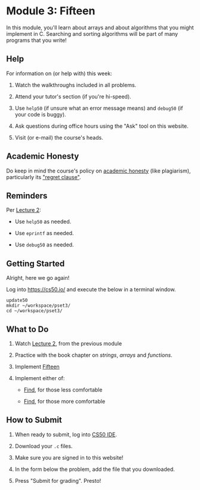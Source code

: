 # Module 3: Fifteen

In this module, you'll learn about arrays and about algorithms that you might implement in C. Searching and sorting algorithms will be part of many programs that you write!

## Help

For information on (or help with) this week:

1. Watch the walkthroughs included in all problems.

2. Attend your tutor's section (if you're hi-speed).

3. Use `help50` (if unsure what an error message means) and `debug50` (if your code is buggy).

4. Ask questions during office hours using the "Ask" tool on this website.

5. Visit (or e-mail) the course's heads.

## Academic Honesty

Do keep in mind the course's policy on [academic honesty](/syllabus#academic_honesty) (like plagiarism), particularly its ["regret clause"](/syllabus#regret).

## Reminders

Per [Lecture 2](/lectures/lecture-2):

* Use `help50` as needed.

* Use `eprintf` as needed.

* Use `debug50` as needed.

## Getting Started

Alright, here we go again!

Log into <https://cs50.io/> and execute the below in a terminal window.

    update50
    mkdir ~/workspace/pset3/
    cd ~/workspace/pset3/

## What to Do

1. Watch [Lecture 2](/lectures/lecture-2), from the previous module

2. Practice with the book chapter on *strings*, *arrays* and *functions*.

3. Implement [Fifteen](/problems/fifteen)

4. Implement either of:

    - [Find](/problems/find-less), for those less comfortable

    - [Find](/problems/find-more), for those more comfortable


## How to Submit

1. When ready to submit, log into [CS50 IDE](https://cs50.io/).

2. Download your `.c` files.

3. Make sure you are signed in to this website!

4. In the form below the problem, add the file that you downloaded.

5. Press "Submit for grading". Presto!
